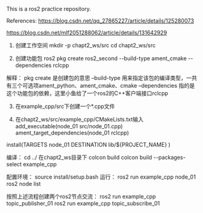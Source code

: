 This is a ros2 practice repository.

References:
https://blog.csdn.net/qq_27865227/article/details/125280073

https://blog.csdn.net/mlf2051288062/article/details/131642929

1. 创建工作空间
mkdir -p chapt2_ws/src
cd chapt2_ws/src

2. 创建功能包
ros2 pkg create ros2_second --build-type ament_cmake --dependencies rclcpp

解释：
pkg create 是创建包的意思
–build-type 用来指定该包的编译类型，一共有三个可选项ament_python、ament_cmake、cmake
–dependencies 指的是这个功能包的依赖，这里小鱼给了一个ros2的C++客户端接口rclcpp

3. 在example_cpp/src下创建一个*.cpp文件


4. 在chapt2_ws/src/example_cpp/CMakeLists.txt输入
add_executable(node_01 src/node_01.cpp)
ament_target_dependencies(node_01 rclcpp)

install(TARGETS
  node_01
  DESTINATION lib/${PROJECT_NAME}
)

编译：
cd ../ 在chapt2_ws目录下
colcon build
colcon build --packages-select example_cpp

配置环境：
source install/setup.bash
运行：
ros2 run example_cpp node_01
ros2 node list

按照上述流程创建两个ros2节点交流：
ros2 run example_cpp topic_publisher_01
ros2 run example_cpp topic_subscribe_01

